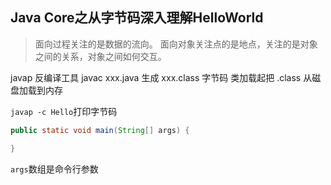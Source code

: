 ## Java Core之从字节码深入理解HelloWorld

> 面向过程关注的是数据的流向。
> 面向对象关注点的是地点，关注的是对象之间的关系，对象之间如何交互。

javap 反编译工具
javac xxx.java 生成 xxx.class 字节码
类加载起把 .class 从磁盘加载到内存

`javap -c Hello`打印字节码
```java
public static void main(String[] args) {

}
```
`args`数组是命令行参数
